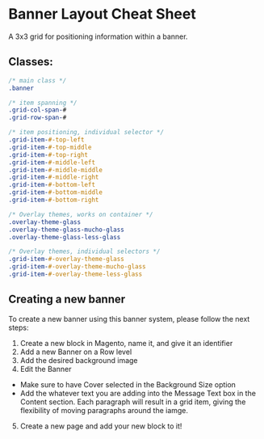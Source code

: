 # Banner Layout Cheat Sheet

A 3x3 grid for positioning information within a banner.

## Classes:
```css
/* main class */
.banner

/* item spanning */
.grid-col-span-#
.grid-row-span-#

/* item positioning, individual selector */
.grid-item-#-top-left
.grid-item-#-top-middle
.grid-item-#-top-right
.grid-item-#-middle-left
.grid-item-#-middle-middle
.grid-item-#-middle-right
.grid-item-#-bottom-left
.grid-item-#-bottom-middle
.grid-item-#-bottom-right

/* Overlay themes, works on container */
.overlay-theme-glass
.overlay-theme-glass-mucho-glass
.overlay-theme-glass-less-glass

/* Overlay themes, individual selectors */
.grid-item-#-overlay-theme-glass
.grid-item-#-overlay-theme-mucho-glass
.grid-item-#-overlay-theme-less-glass
```

## Creating a new banner

To create a new banner using this banner system, please follow the next steps:

1. Create a new block in Magento, name it, and give it an identifier
2. Add a new Banner on a Row level
3. Add the desired background image
4. Edit the Banner
- Make sure to have Cover selected in the Background Size option
- Add the whatever text you are adding into the Message Text box in the Content section. Each paragraph will result in a grid item, giving the flexibility of moving paragraphs around the iamge.
5. Create a new page and add your new block to it!